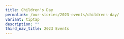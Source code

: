 ```yaml
---
title: Children's Day
permalink: /our-stories/2023-events/childrens-day/
variant: tiptap
description: ""
third_nav_title: 2023 Events
---
```

